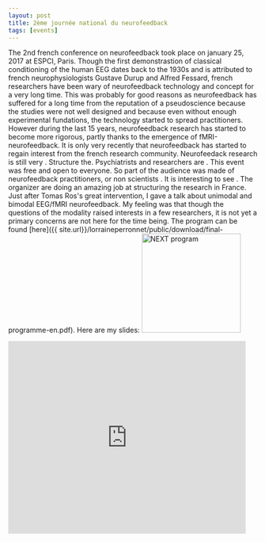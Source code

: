 ```yaml
---
layout: post
title: 2ème journée national du neurofeedback
tags: [events]
---
```


The 2nd french conference on neurofeedback took place on january 25, 2017 at ESPCI, Paris. Though the first demonstrastion of classical conditioning of the human EEG dates back to the 1930s and is attributed to french neurophysiologists Gustave Durup and Alfred Fessard, french researchers have been wary of neurofeedback technology and concept for a very long time. This was probably for good reasons as neurofeedback has suffered for a long time from the reputation of a pseudoscience because the studies were not well designed and because even without enough experimental fundations, the technology started to spread practitioners. However during the last 15 years, neurofeedback research has started to become more rigorous, partly thanks to the emergence of fMRI-neurofeedback. It is only very recently that neurofeedback has started to regain interest from the french research community. Neurofeedack research is still very . Structure the. Psychiatrists and researchers are . This event was free and open to everyone. So part of the audience was made of neurofeedback practitioners, or non scientists . It is interesting to see . The organizer are doing an amazing job at structuring the research in France. Just after Tomas Ros's great intervention, I gave a talk about unimodal and bimodal EEG/fMRI neurofeedback. My feeling was that though the questions of the modality raised interests in a few researchers, it is not yet a primary concerns are not here for the time being. The program can be found [here]({{ site.url}}/lorraineperronnet/public/download/final-programme-en.pdf). Here are my slides:
<a href="{{ site.url}}/lorraineperronnet/public/download/final-programme-en.pdf">
<img border="0" alt="NEXT program" src="/lorraineperronnet/public/img/next.png" width="200">
</a>
<iframe src="https://docs.google.com/presentation/d/1xp_1DW4uMHF6w2vC1PLcN2_6FnSWOxjY6NFLxaHV5gA/embed?start=false&loop=false&delayms=3000" frameborder="0" width="480" height="389" allowfullscreen="true" mozallowfullscreen="true" webkitallowfullscreen="true"></iframe>
